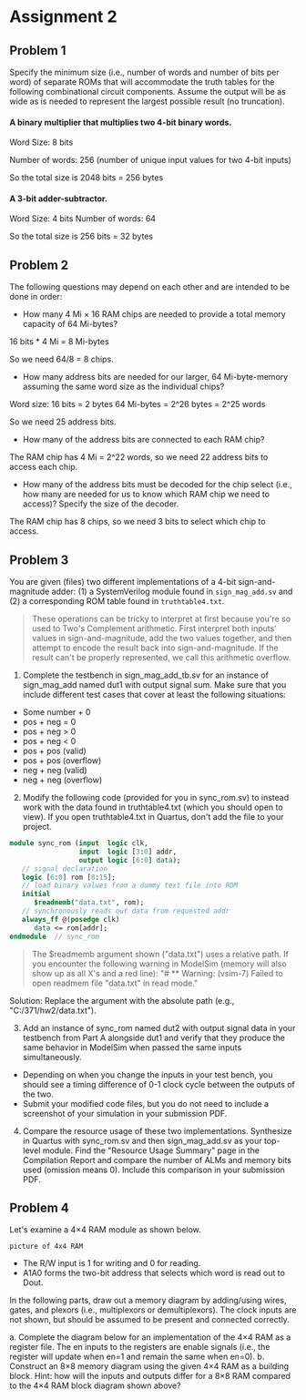 # Assignment 2

## Problem 1

Specify the minimum size (i.e., number of words and number of bits per word) of separate ROMs that will accommodate the truth tables for the following combinational circuit components. Assume the output will be as wide as is needed to represent the largest possible result (no truncation).

#### A binary multiplier that multiplies two 4-bit binary words.

Word Size: 8 bits

Number of words: 256 (number of unique input values for two 4-bit inputs)

So the total size is 2048 bits = 256 bytes

#### A 3-bit adder-subtractor.

Word Size: 4 bits
Number of words: 64

So the total size is 256 bits = 32 bytes

## Problem 2

The following questions may depend on each other and are intended to be done in order:

- How many 4 Mi × 16 RAM chips are needed to provide a total memory capacity of 64 Mi-bytes?

16 bits * 4 Mi = 8 Mi-bytes

So we need 64/8 = 8 chips.

- How many address bits are needed for our larger, 64 Mi-byte-memory assuming the same word size as the individual chips?

Word size: 16 bits = 2 bytes
64 Mi-bytes = 2^26 bytes = 2^25 words

So we need 25 address bits.

- How many of the address bits are connected to each RAM chip?

The RAM chip has 4 Mi = 2^22 words, so we need 22 address bits to access each chip.

- How many of the address bits must be decoded for the chip select (i.e., how many are needed for us to know which RAM chip we need to access)? Specify the size of the decoder.

The RAM chip has 8 chips, so we need 3 bits to select which chip to access.

## Problem 3

You are given (files) two different implementations of a 4-bit sign-and-magnitude adder: (1) a SystemVerilog module found in `sign_mag_add.sv` and (2) a corresponding ROM table found in `truthtable4.txt`.

> These operations can be tricky to interpret at first because you're so used to Two's Complement arithmetic. First interpret both inputs' values in sign-and-magnitude, add the two values together, and then attempt to encode the result back into sign-and-magnitude. If the result can't be properly represented, we call this arithmetic overflow.

1. Complete the testbench in sign_mag_add_tb.sv for an instance of sign_mag_add named dut1 with output signal sum. Make sure that you include different test cases that cover at least the following situations:

- Some number + 0
- pos + neg = 0
- pos + neg > 0
- pos + neg < 0
- pos + pos (valid)
- pos + pos (overflow)
- neg + neg (valid)
- neg + neg (overflow)

2. Modify the following code (provided for you in sync_rom.sv) to instead work with the data found in truthtable4.txt (which you should open to view). If you open truthtable4.txt in Quartus, don't add the file to your project.

```sv
module sync_rom (input  logic clk,
                 input  logic [3:0] addr,
                 output logic [6:0] data);
   // signal declaration
   logic [6:0] rom [0:15];
   // load binary values from a dummy text file into ROM
   initial
      $readmemb("data.txt", rom);
   // synchronously reads out data from requested addr
   always_ff @(posedge clk)
      data <= rom[addr];
endmodule  // sync_rom
```

> The $readmemb argument shown ("data.txt") uses a relative path. If you encounter the following warning in ModelSim (memory will also show up as all X's and a red line):
"# ** Warning: (vsim-7) Failed to open readmem file "data.txt" in read mode."

Solution: Replace the argument with the absolute path (e.g., "C:/371/hw2/data.txt").

3. Add an instance of sync_rom named dut2 with output signal data in your testbench from Part A alongside dut1 and verify that they produce the same behavior in ModelSim when passed the same inputs simultaneously.

- Depending on when you change the inputs in your test bench, you should see a timing difference of 0-1 clock cycle between the outputs of the two.
- Submit your modified code files, but you do not need to include a screenshot of your simulation in your submission PDF.

4. Compare the resource usage of these two implementations. Synthesize in Quartus with sync_rom.sv and then sign_mag_add.sv as your top-level module. Find the "Resource Usage Summary" page in the Compilation Report and compare the number of ALMs and memory bits used (omission means 0). Include this comparison in your submission PDF.

## Problem 4

Let's examine a 4×4 RAM module as shown below.

```
picture of 4x4 RAM
```


- The R/W input is 1 for writing and 0 for reading.
- A1A0 forms the two-bit address that selects which word is read out to Dout.

In the following parts, draw out a memory diagram by adding/using wires, gates, and plexors (i.e., multiplexors or demultiplexors). The clock inputs are not shown, but should be assumed to be present and connected correctly.

a. Complete the diagram below for an implementation of the 4×4 RAM as a register file. The en inputs to the registers are enable signals (i.e., the register will update when en=1 and remain the same when en=0).
b. Construct an 8×8 memory diagram using the given 4×4 RAM as a building block. Hint: how will the inputs and outputs differ for a 8×8 RAM compared to the 4×4 RAM block diagram shown above?